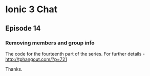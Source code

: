 # Ionic 3 Chat

## Episode 14

### Removing members and group info

The code for the fourteenth part of the series. For further details - http://tphangout.com/?p=721

Thanks.


